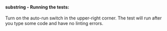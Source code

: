 #### substring - Running the tests:
Turn on the auto-run switch in the upper-right corner. The test will run after you type some code and have no linting errors.
